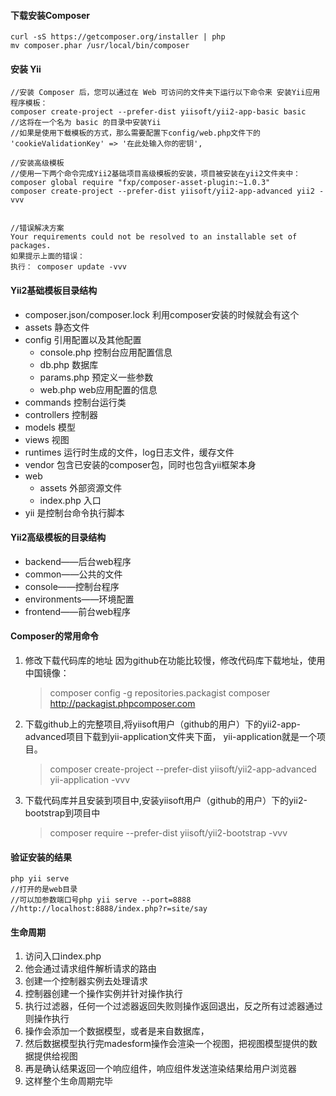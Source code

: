 #### 下载安装Composer
```
curl -sS https://getcomposer.org/installer | php
mv composer.phar /usr/local/bin/composer
```
#### 安装 Yii
```
//安装 Composer 后，您可以通过在 Web 可访问的文件夹下运行以下命令来 安装Yii应用程序模板：
composer create-project --prefer-dist yiisoft/yii2-app-basic basic
//这将在一个名为 basic 的目录中安装Yii
//如果是使用下载模板的方式，那么需要配置下config/web.php文件下的
'cookieValidationKey' => '在此处输入你的密钥',

//安装高级模板
//使用一下两个命令完成Yii2基础项目高级模板的安装，项目被安装在yii2文件夹中：
composer global require "fxp/composer-asset-plugin:~1.0.3"
composer create-project --prefer-dist yiisoft/yii2-app-advanced yii2 -vvv


//错误解决方案
Your requirements could not be resolved to an installable set of packages.
如果提示上面的错误：
执行： composer update -vvv
```
#### Yii2基础模板目录结构
- composer.json/composer.lock    利用composer安装的时候就会有这个
- assets  静态文件
- config  引用配置以及其他配置
    * console.php  控制台应用配置信息
    * db.php 数据库
    * params.php  预定义一些参数
    * web.php       web应用配置的信息
- commands  控制台运行类
- controllers 控制器
- models 模型
- views 视图
- runtimes 运行时生成的文件，log日志文件，缓存文件
- vendor 包含已安装的composer包，同时也包含yii框架本身
- web
    - assets 外部资源文件
    - index.php 入口
- yii 是控制台命令执行脚本

#### Yii2高级模板的目录结构
- backend——后台web程序
- common——公共的文件
- console——控制台程序
- environments——环境配置
- frontend——前台web程序

#### Composer的常用命令

1. 修改下载代码库的地址
    因为github在功能比较慢，修改代码库下载地址，使用中国镜像：

    > composer config -g repositories.packagist composer http://packagist.phpcomposer.com

2. 下载github上的完整项目,将yiisoft用户（github的用户）下的yii2-app-advanced项目下载到yii-application文件夹下面，  yii-application就是一个项目。

    > composer create-project --prefer-dist    yiisoft/yii2-app-advanced yii-application -vvv


3. 下载代码库并且安装到项目中,安装yiisoft用户（github的用户）下的yii2-bootstrap到项目中
    > composer require --prefer-dist yiisoft/yii2-bootstrap -vvv
#### 验证安装的结果
```
php yii serve
//打开的是web目录
//可以加参数端口号php yii serve --port=8888
//http://localhost:8888/index.php?r=site/say
```

#### 生命周期
1. 访问入口index.php
2. 他会通过请求组件解析请求的路由
3. 创建一个控制器实例去处理请求
4. 控制器创建一个操作实例并针对操作执行
5. 执行过滤器，任何一个过滤器返回失败则操作返回退出，反之所有过滤器通过则操作执行
6. 操作会添加一个数据模型，或者是来自数据库，
7. 然后数据模型执行完madesform操作会渲染一个视图，把视图模型提供的数据提供给视图
8. 再是确认结果返回一个响应组件，响应组件发送渲染结果给用户浏览器
9. 这样整个生命周期完毕